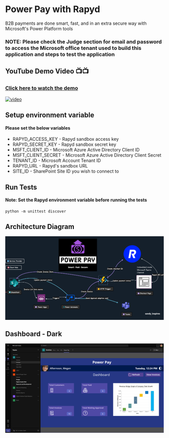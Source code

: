 # Power Pay with Rapyd
B2B payments are done smart, fast, and in an extra secure way with Microsoft's Power Platform tools

### NOTE: Please check the Judge section for email and password to access the Microsoft office tenant used to build this application and steps to test the application

## YouTube Demo Video 📺📺
### [Click here to watch the demo](https://www.youtube.com/watch?v=WWD2JrgJoss&ab_channel=LateNightCodewithSanthosh)


<a href="https://youtu.be/WWD2JrgJoss">
  <img src="https://img.youtube.com/vi/WWD2JrgJoss/hqdefault.jpg" alt="video">
</a>

## Setup environment variable
#### Please set the below variables
- RAPYD_ACCESS_KEY - Rapyd sandbox access key
- RAPYD_SECRET_KEY - Rapyd sandbox secret key
- MSFT_CLIENT_ID - Microsoft Azure Active Directory Client ID
- MSFT_CLIENT_SECRET - Microsoft Azure Active Directory Client Secret
- TENANT_ID - Microsoft Account Tenant ID
- RAPYD_URL - Rapyd's sandbox URL
- SITE_ID - SharePoint Site ID you wish to connect to

## Run Tests
#### Note: Set the Rapyd environment variable before running the tests

```
python -m unittest discover
```

## Architecture Diagram
![Architecture Diagram](./PowerAppsImages/architecture-diagram.png)


## Dashboard - Dark
![Dashboard](./PowerAppsImages/dashboard-dark.png)

